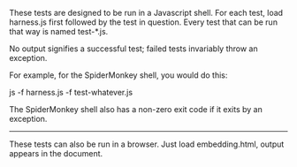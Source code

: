 These tests are designed to be run in a Javascript shell.  For each
test, load harness.js first followed by the test in question.  Every
test that can be run that way is named test-*.js.

No output signifies a successful test; failed tests invariably throw
an exception.

For example, for the SpiderMonkey shell, you would do this:

  js -f harness.js -f test-whatever.js

The SpiderMonkey shell also has a non-zero exit code if it exits by an
exception.

-----

These tests can also be run in a browser.  Just load embedding.html,
output appears in the document.
